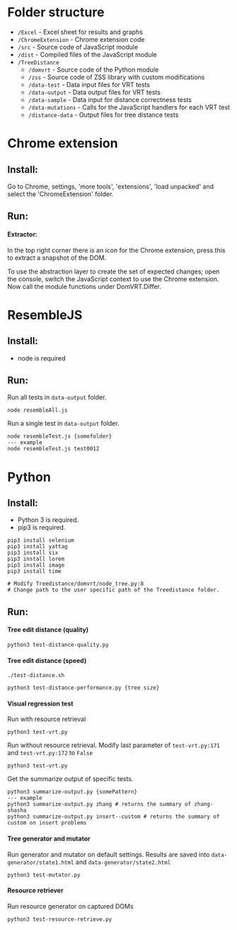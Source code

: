 # Folder structure

- `/Excel` - Excel sheet for results and graphs
- `/ChromeExtension` - Chrome extension code
- `/src` - Source code of JavaScript module
- `/dist` - Compiled files of the JavaScript module
- `/TreeDistance`
  - `/domvrt` - Source code of the Python module
  - `/zss` - Source code of ZSS library with custom modifications
  - `/data-test` - Data input files for VRT tests
  - `/data-output` - Data output files for VRT tests
  - `/data-sample` - Data input for distance correctness tests
  - `/data-mutations` - Calls for the JavaScript handlers for each VRT test
  - `/distance-data` - Output files for tree distance tests

# Chrome extension

## Install:
Go to Chrome, settings, 'more tools', 'extensions', 'load unpacked' and select the 'ChromeExtension' folder.

## Run:

#### Extractor:

In the top right corner there is an icon for the Chrome extension, press this to extract a snapshot of the DOM.

To use the abstraction layer to create the set of expected changes; open the console, switch the JavaScript context to use the Chrome extension.
Now call the module functions under DomVRT.Differ.

# ResembleJS

## Install:
- node is required

## Run:

Run all tests in `data-output` folder.
```
node resembleAll.js
```

Run a single test in `data-output` folder.
```
node resembleTest.js {somefolder}
--- example
node resembleTest.js test0012
```

# Python

## Install:

- Python 3 is required.
- pip3 is required.


```
pip3 install selenium
pip3 install yattag
pip3 install six
pip3 install lorem
pip3 install image
pip3 install time

# Modify Treedistance/domvrt/node_tree.py:8 
# Change path to the user specific path of the Treedistance folder.
```


## Run:

#### Tree edit distance (quality)


```
python3 test-distance-quality.py
```


#### Tree edit distance (speed)

```
./test-distance.sh
```

```
python3 test-distance-performance.py {tree size}
```

#### Visual regression test

Run with resource retrieval
```
python3 test-vrt.py
```

Run without resource retrieval.
Modify last parameter of `test-vrt.py:171` and `test-vrt.py:172` to `False`
```
python3 test-vrt.py
```

Get the summarize output of specific tests.
```
python3 summarize-output.py {somePattern}
--- example
python3 summarize-output.py zhang # returns the summary of zhang-shasha
python3 summarize-output.py insert--custom # returns the summary of custom on insert problems
```

#### Tree generator and mutator

Run generator and mutator on default settings.
Results are saved into `data-generator/state1.html` and `data-generator/state2.html` 
```
python3 test-mutator.py
```

#### Resource retriever

Run resource generator on captured DOMs
```
python3 test-resource-retrieve.py
```


  
